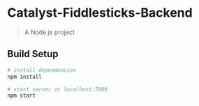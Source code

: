 # Catalyst-Fiddlesticks-Backend

> A Node.js project

## Build Setup

``` bash
# install dependencies
npm install

# start server at localhost:7000
npm start
```
